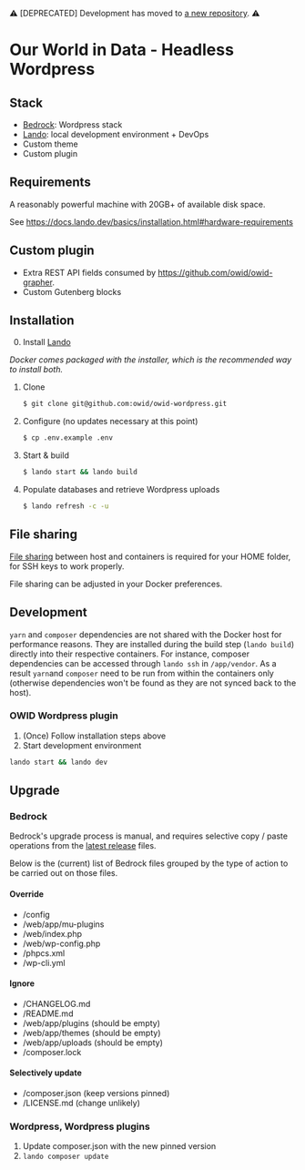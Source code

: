 :warning: [DEPRECATED] Development has moved to [a new repository](https://github.com/owid/owid-grapher). :warning:

# Our World in Data - Headless Wordpress

## Stack

- [Bedrock](https://roots.io/bedrock/): Wordpress stack
- [Lando](https://lando.dev/): local development environment + DevOps
- Custom theme
- Custom plugin

## Requirements
A reasonably powerful machine with 20GB+ of available disk space.

See https://docs.lando.dev/basics/installation.html#hardware-requirements

## Custom plugin

- Extra REST API fields consumed by https://github.com/owid/owid-grapher.
- Custom Gutenberg blocks

## Installation

0. Install [Lando](https://lando.dev/) 

_Docker comes packaged with the installer, which is the recommended way to install both._

1. Clone

   ```sh
   $ git clone git@github.com:owid/owid-wordpress.git
   ```

2. Configure (no updates necessary at this point)

   ```sh
   $ cp .env.example .env
   ```

3. Start & build

   ```sh
   $ lando start && lando build
   ```

4. Populate databases and retrieve Wordpress uploads

   ```sh
   $ lando refresh -c -u
   ```

## File sharing

[File sharing](https://docs.docker.com/docker-for-mac/#file-sharing) between host and containers is required for your HOME folder, for SSH keys to work properly.

File sharing can be adjusted in your Docker preferences.

## Development

`yarn` and `composer` dependencies are not shared with the Docker host for performance reasons. They are installed during the build step (`lando build`) directly into their respective containers. For instance, composer dependencies can be accessed through `lando ssh` in `/app/vendor`.
As a result `yarn`and `composer` need to be run from within the containers only (otherwise dependencies won't be found as they are not synced back to the host).

### OWID Wordpress plugin

1. (Once) Follow installation steps above
2. Start development environment

```sh
lando start && lando dev
```

## Upgrade

### Bedrock

Bedrock's upgrade process is manual, and requires selective copy / paste operations from the [latest release](https://github.com/roots/bedrock/releases) files.

Below is the (current) list of Bedrock files grouped by the type of action to be carried out on those files.

#### Override

- /config
- /web/app/mu-plugins
- /web/index.php
- /web/wp-config.php
- /phpcs.xml
- /wp-cli.yml

#### Ignore

- /CHANGELOG.md
- /README.md
- /web/app/plugins (should be empty)
- /web/app/themes (should be empty)
- /web/app/uploads (should be empty)
- /composer.lock

#### Selectively update

- /composer.json (keep versions pinned)
- /LICENSE.md (change unlikely)

### Wordpress, Wordpress plugins

1. Update composer.json with the new pinned version
2. `lando composer update`

